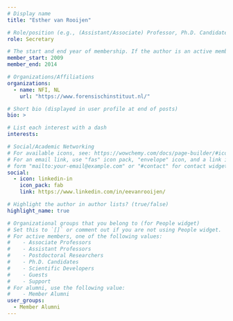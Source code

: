 ```yaml
---
# Display name
title: "Esther van Rooijen"

# Role/position (e.g., (Assistant/Associate) Professor, Ph.D. Candidate)
role: Secretary

# The start and end year of membership. If the author is an active member, leave member_end empty. Otherwise, fill in.
member_start: 2009
member_end: 2014

# Organizations/Affiliations
organizations:
  - name: NFI, NL
    url: "https://www.forensischinstituut.nl/"

# Short bio (displayed in user profile at end of posts)
bio: >

# List each interest with a dash
interests:

# Social/Academic Networking
# For available icons, see: https://wowchemy.com/docs/page-builder/#icons
# For an email link, use "fas" icon pack, "envelope" icon, and a link in the
# form "mailto:your-email@example.com" or "#contact" for contact widget.
social:
  - icon: linkedin-in
    icon_pack: fab
    link: https://www.linkedin.com/in/eevanrooijen/

# Highlight the author in author lists? (true/false)
highlight_name: true

# Organizational groups that you belong to (for People widget)
# Set this to `[]` or comment out if you are not using People widget.
# For active members, one of the following values: 
#    - Associate Professors
#    - Assistant Professors
#    - Postdoctoral Researchers
#    - Ph.D. Candidates
#    - Scientific Developers
#    - Guests
#    - Support
# For alumni, use the following value:
#    - Member Alumni
user_groups:
  - Member Alumni
---
```

